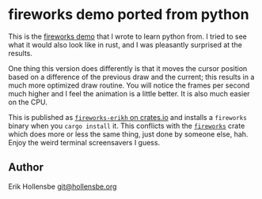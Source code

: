 # fireworks demo ported from python

This is the [fireworks demo](https://github.com/erikh/fireworks) that I wrote
to learn python from. I tried to see what it would also look like in rust, and
I was pleasantly surprised at the results.

One thing this version does differently is that it moves the cursor position
based on a difference of the previous draw and the current; this results in a
much more optimized draw routine. You will notice the frames per second much
higher and I feel the animation is a little better. It is also much easier on
the CPU.

This is published as [`fireworks-erikh` on
crates.io](https://crates.io/crates/fireworks-erikh) and installs a `fireworks`
binary when you `cargo install` it. This conflicts with the
[`fireworks`](https://crates.io/crates/fireworks) crate which does more or less
the same thing, just done by someone else, hah. Enjoy the weird terminal
screensavers I guess.

## Author

Erik Hollensbe <git@hollensbe.org>
